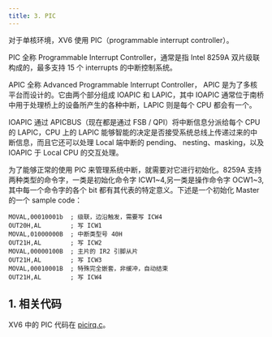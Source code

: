 ```yaml
---
title: 3. PIC
---
```


对于单核环境，XV6 使用 PIC（programmable interrupt controller）。 

PIC 全称 Programmable Interrupt Controller，通常是指 Intel 8259A 双片级联构成的，最多支持 15 个 interrupts 的中断控制系统。

APIC 全称 Advanced Programmable Interrupt Controller， APIC 是为了多核平台而设计的。它由两个部分组成 IOAPIC 和 LAPIC，其中 IOAPIC 通常位于南桥中用于处理桥上的设备所产生的各种中断，LAPIC 则是每个 CPU 都会有一个。

IOAPIC 通过 APICBUS（现在都是通过 FSB / QPI）将中断信息分派给每个 CPU 的 LAPIC，CPU 上的 LAPIC 能够智能的决定是否接受系统总线上传递过来的中断信息，而且它还可以处理 Local 端中断的 pending、 nesting、masking，以及 IOAPIC 于 Local CPU 的交互处理。 

为了能够正常的使用 PIC 来管理系统中断，就需要对它进行初始化。8259A 支持两种类型的命令字，一类是初始化命令字 ICW1~4,另一类是操作命令字 OCW1~3,其中每一个命令字的各个 bit 都有其代表的特定意义。下述是一个初始化 Master 的一个 sample code：

```assembly
MOVAL,00010001b  ; 级联，边沿触发，需要写 ICW4 
OUT20H,AL        ; 写 ICW1 
MOVAL,01000000B  ; 中断类型号 40H 
OUT21H,AL        ; 写 ICW2 
MOVAL,00000100B  ; 主片的 IR2 引脚从片 
OUT21H,AL        ; 写 ICW3 
MOVAL,00010001B  ; 特殊完全嵌套，非缓冲，自动结束 
OUT21H,AL        ; 写 ICW4 
```

## 1. 相关代码

XV6 中的 PIC 代码在 [picirq.c](https://github.com/professordeng/xv6-expansion/blob/master/picirq.c)。

